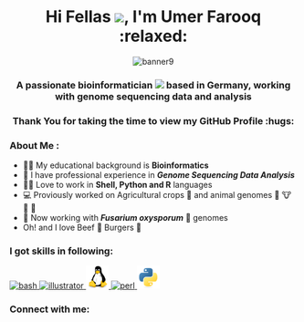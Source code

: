 <!--
**AammarTufail/AammarTufail** is a ✨ _special_ ✨ repository because its `README.md` (this file) appears on your GitHub profile.

Here are some ideas to get you started:

- 🔭 I’m currently working on ...
- 🌱 I’m currently learning ...
- 👯 I’m looking to collaborate on ...
- 🤔 I’m looking for help with ...
- 💬 Ask me about ...
- 📫 How to reach me: ...
- 😄 Pronouns: ...
- ⚡ Fun fact: ...
-->
<div id="header" align="center">
<h1 align="center">Hi Fellas <img src="https://media.giphy.com/media/hvRJCLFzcasrR4ia7z/giphy.gif" width="30px"/>, I'm Umer Farooq :relaxed: </h1>
</div>
<div align="center">
  <img src="https://github.com/user-attachments/assets/8e1e4286-db74-42fd-b1f0-39251349cf2b" alt="banner9" style="height: 500px; width: auto;">
</div>
<h3 align="center">A passionate bioinformatician <img src="https://media.giphy.com/media/WUlplcMpOCEmTGBtBW/giphy.gif" width="30"> based in Germany, working with genome sequencing data and analysis</h3>
<h3 align="center">Thank You for taking the time to view my GitHub Profile :hugs: </h3>

### About Me :
- :man_scientist: My educational background is **Bioinformatics**
- :telescope: I have professional experience in **_Genome Sequencing Data Analysis_**
- :man_technologist: Love to work in **Shell, Python and R** languages
- :computer: Proviously worked on Agricultural crops :ear_of_rice: and animal genomes :water_buffalo: :cow: :goat: :sheep:
- :seedling: Now working with **_Fusarium oxysporum_** :mushroom: genomes
- Oh! and I love Beef 🥩 Burgers 🍔 



<h3 align="left">I got skills in following:</h3>
<p align="left"> <a href="https://www.gnu.org/software/bash/" target="_blank" rel="noreferrer"> <img src="https://www.vectorlogo.zone/logos/gnu_bash/gnu_bash-icon.svg" alt="bash" width="40" height="40"/> </a> <a href="https://www.adobe.com/in/products/illustrator.html" target="_blank" rel="noreferrer"> <img src="https://www.vectorlogo.zone/logos/adobe_illustrator/adobe_illustrator-icon.svg" alt="illustrator" width="40" height="40"/> </a> <a href="https://www.linux.org/" target="_blank" rel="noreferrer"> <img src="https://raw.githubusercontent.com/devicons/devicon/master/icons/linux/linux-original.svg" alt="linux" width="40" height="40"/> </a> <a href="https://www.perl.org/" target="_blank" rel="noreferrer"> <img src="https://api.iconify.design/logos-perl.svg" alt="perl" width="40" height="40"/> </a> <a href="https://www.python.org" target="_blank" rel="noreferrer"> <img src="https://raw.githubusercontent.com/devicons/devicon/master/icons/python/python-original.svg" alt="python" width="40" height="40"/> </a> </p>

<h3 align="left">Connect with me:</h3>
<p align="left">
</p>
